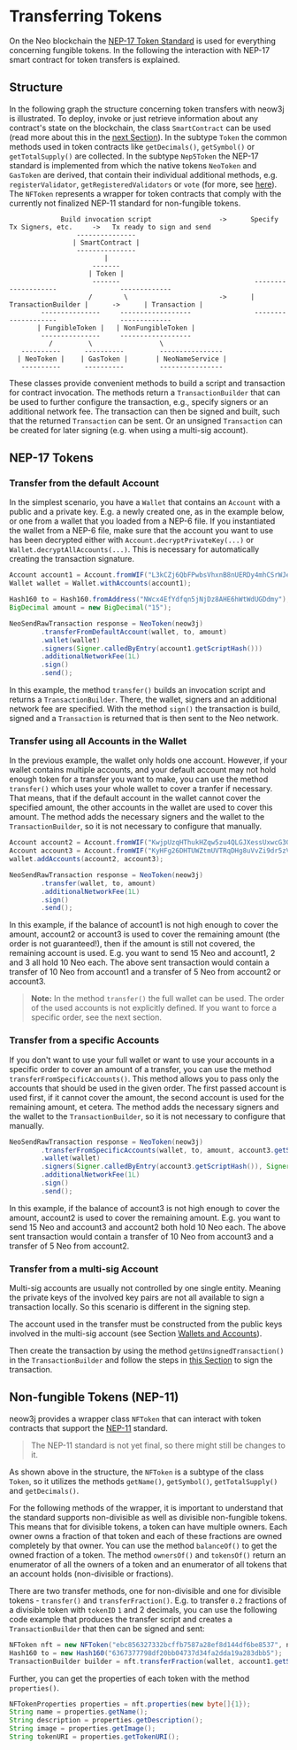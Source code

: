 # Transferring Tokens

On the Neo blockchain the [NEP-17 Token Standard](http://github.com/neo-project/proposals/blob/master/nep-17.mediawiki)
is used for everything concerning fungible tokens. In the following the interaction with NEP-17 smart contract for token
transfers is explained.

## Structure

In the following graph the structure concerning token transfers with neow3j is illustrated. To deploy, invoke or just
retrieve information about any contract's state on the blockchain, the class `SmartContract` can be used (read more
about this in the [next Section](neo-n3/dapp_development/contract_invocation.md)).
In the subtype `Token` the common methods used in token contracts like `getDecimals()`, `getSymbol()` or `getTotalSupply()`
are collected.
In the subtype `Nep5Token` the NEP-17 standard is implemented from which the native tokens `NeoToken` and `GasToken` are
derived, that contain their individual additional methods, e.g. `registerValidator`, `getRegisteredValidators` or `vote`
(for more, see [here](https://docs.neo.org/v3/docs/en-us/reference/scapi/api/neo.html)).
The `NFToken` represents a wrapper for token contracts that comply with the currently not finalized NEP-11 standard for
non-fungible tokens.

```
             Build invocation script                 ->      Specify Tx Signers, etc.     ->   Tx ready to sign and send
                 ---------------
                | SmartContract |
                 ---------------
                        |
                     -------
                    | Token |
                     -------                                  --------------------                -------------
                    /        \                       ->      | TransactionBuilder |      ->      | Transaction |
        ---------------     ------------------                --------------------                -------------
       | FungibleToken |   | NonFungibleToken |
        ---------------     ------------------
          /         \                 \
   ----------      ----------         ----------------
  | NeoToken |    | GasToken |       | NeoNameService |
   ----------      ----------         ----------------
```

These classes provide convenient methods to build a script and transaction for contract invocation.
The methods return a `TransactionBuilder` that can be used to further configure the transaction,
e.g., specify signers or an additional network fee. The transaction can then be signed and built,
such that the returned `Transaction` can be sent. Or an unsigned `Transaction` can be created for
later signing (e.g. when using a multi-sig account).

## NEP-17 Tokens

### Transfer from the default Account

In the simplest scenario, you have a `Wallet` that contains an `Account` with a public and a private key. E.g. a newly
created one, as in the example below, or one from a wallet that you loaded from a NEP-6 file. If you instantiated
the wallet from a NEP-6 file, make sure that the account you want to use has been decrypted either with
`Account.decryptPrivateKey(...)` or `Wallet.decryptAllAccounts(...)`. This is necessary for automatically creating the
transaction signature.

```java
Account account1 = Account.fromWIF("L3kCZj6QbFPwbsVhxnB8nUERDy4mhCSrWJew4u5Qh5QmGMfnCTda");
Wallet wallet = Wallet.withAccounts(account1);

Hash160 to = Hash160.fromAddress("NWcx4EfYdfqn5jNjDz8AHE6hWtWdUGDdmy");
BigDecimal amount = new BigDecimal("15");

NeoSendRawTransaction response = NeoToken(neow3j)
        .transferFromDefaultAccount(wallet, to, amount)
        .wallet(wallet)
        .signers(Signer.calledByEntry(account1.getScriptHash()))
        .additionalNetworkFee(1L)
        .sign()
        .send();
```

In this example, the method `transfer()` builds an invocation script and returns a `TransactionBuilder`. There, the wallet, signers
and an additional network fee are specified. With the method `sign()` the transaction is build, signed and a `Transaction` is returned
that is then sent to the Neo network.

### Transfer using all Accounts in the Wallet

In the previous example, the wallet only holds one account. However, if your wallet contains
multiple accounts, and your default account may not hold enough token for a transfer you want to
make, you can use the method `transfer()` which uses your whole wallet to cover a tranfer if
necessary. That means, that if the default account in the wallet cannot cover the specified amount,
the other accounts in the wallet are used to cover this amount. The method adds the necessary
signers and the wallet to the `TransactionBuilder`, so it is not necessary to configure that
manually.

```java
Account account2 = Account.fromWIF("KwjpUzqHThukHZqw5zu4QLGJXessUxwcG3GinhJeBmqj4uKM4K5z");
Account account3 = Account.fromWIF("KyHFg26DHTUWZtmUVTRqDHg8uVvZi9dr5zV3tQ22JZUjvWVCFvtw");
wallet.addAccounts(account2, account3);

NeoSendRawTransaction response = NeoToken(neow3j)
        .transfer(wallet, to, amount)
        .additionalNetworkFee(1L)
        .sign()
        .send();
```

In this example, if the balance of account1 is not high enough to cover the amount, account2 or account3 is used to cover the remaining
amount (the order is not guaranteed!), then if the amount is still not covered, the remaining account is used. E.g. you want to send 15 Neo
and account1, 2 and 3 all hold 10 Neo each. The above sent transaction would contain a transfer of 10 Neo from account1 and a transfer of
5 Neo from account2 or account3.

> **Note:** In the method `transfer()` the full wallet can be used. The order of the used accounts is not explicitly defined.
> If you want to force a specific order, see the next section.

### Transfer from a specific Accounts

If you don't want to use your full wallet or want to use your accounts in a specific order to cover an amount of a transfer,
you can use the method `transferFromSpecificAccounts()`. This method allows you to pass only the accounts that should
be used in the given order. The first passed account is used first, if it cannot cover the amount, the second account
is used for the remaining amount, et cetera.
The method adds the necessary signers and the wallet to the `TransactionBuilder`, so it is not
necessary to configure that manually.

```java
NeoSendRawTransaction response = NeoToken(neow3j)
        .transferFromSpecificAccounts(wallet, to, amount, account3.getScriptHash(), account2.getScriptHash())
        .wallet(wallet)
        .signers(Signer.calledByEntry(account3.getScriptHash()), Signer.calledByEntry(account2.getScriptHash()))
        .additionalNetworkFee(1L)
        .sign()
        .send();
```

In this example, if the balance of account3 is not high enough to cover the amount, account2 is used to cover the remaining amount.
E.g. you want to send 15 Neo and account3 and account2 both hold 10 Neo each. The above sent transaction would contain a transfer
of 10 Neo from account3 and a transfer of 5 Neo from account2.

### Transfer from a multi-sig Account

Multi-sig accounts are usually not controlled by one single entity. Meaning the private keys of the involved key pairs
are not all available to sign a transaction locally. So this scenario is different in the signing step.

The account used in the transfer must be constructed from the public keys involved in the multi-sig account
(see Section [Wallets and Accounts](dapp_development/wallets_and_accounts.md#creating-an-account)).

Then create the transaction by using the method `getUnsignedTransaction()` in the `TransactionBuilder` and follow the steps
in [this Section](dapp_development/contract_invocation.md#signing-a-transaction-with-a-multi-sig-account) to sign the transaction.

## Non-fungible Tokens (NEP-11)

neow3j provides a wrapper class `NFToken` that can interact with token contracts that support the [NEP-11](https://github.com/neo-project/proposals/pull/41) standard.

> The NEP-11 standard is not yet final, so there might still be changes to it.

As shown above in the structure, the `NFToken` is a subtype of the class `Token`, so it utilizes the methods `getName()`, `getSymbol()`, `getTotalSupply()` and `getDecimals()`.

For the following methods of the wrapper, it is important to understand that the standard supports non-divisible as well as divisible non-fungible tokens. This means that for divisible tokens, a token can have multiple owners. Each owner owns a fraction of that token and each of these fractions are owned completely by that owner. You can use the method `balanceOf()` to get the owned fraction of a token. The method `ownersOf()` and `tokensOf()` return an enumerator of all the owners of a token and an enumerator of all tokens that an account holds (non-divisible or fractions).

There are two transfer methods, one for non-divisible and one for divisible tokens - `transfer()` and `transferFraction()`. E.g. to transfer `0.2` fractions of a divisible token with `tokenID` `1` and 2 decimals, you can use the following code example that produces the transfer script and creates a `TransactionBuilder` that then can be signed and sent:

```java
NFToken nft = new NFToken("ebc856327332bcffb7587a28ef8d144df6be8537", neow3j);
Hash160 to = new Hash160("6367377798df20bb04737d34fa2dda19a283dbb5");
TransactionBuilder builder = nft.transferFraction(wallet, account1.getScriptHash(), to, new byte[]{1});
```

Further, you can get the properties of each token with the method `properties()`.

```java
NFTokenProperties properties = nft.properties(new byte[]{1});
String name = properties.getName();
String description = properties.getDescription();
String image = properties.getImage();
String tokenURI = properties.getTokenURI();
```

